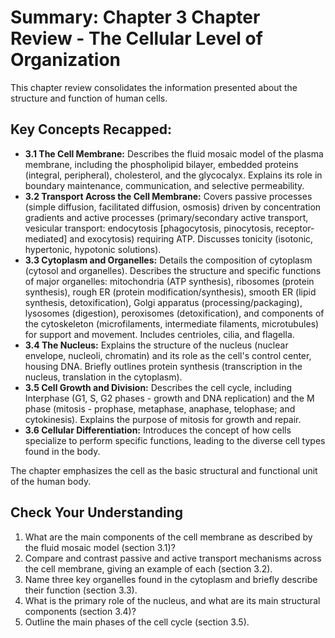 # Summary: Chapter 3 Chapter Review - The Cellular Level of Organization

This chapter review consolidates the information presented about the structure and function of human cells.

## Key Concepts Recapped:

*   **3.1 The Cell Membrane:** Describes the fluid mosaic model of the plasma membrane, including the phospholipid bilayer, embedded proteins (integral, peripheral), cholesterol, and the glycocalyx. Explains its role in boundary maintenance, communication, and selective permeability.
*   **3.2 Transport Across the Cell Membrane:** Covers passive processes (simple diffusion, facilitated diffusion, osmosis) driven by concentration gradients and active processes (primary/secondary active transport, vesicular transport: endocytosis [phagocytosis, pinocytosis, receptor-mediated] and exocytosis) requiring ATP. Discusses tonicity (isotonic, hypertonic, hypotonic solutions).
*   **3.3 Cytoplasm and Organelles:** Details the composition of cytoplasm (cytosol and organelles). Describes the structure and specific functions of major organelles: mitochondria (ATP synthesis), ribosomes (protein synthesis), rough ER (protein modification/synthesis), smooth ER (lipid synthesis, detoxification), Golgi apparatus (processing/packaging), lysosomes (digestion), peroxisomes (detoxification), and components of the cytoskeleton (microfilaments, intermediate filaments, microtubules) for support and movement. Includes centrioles, cilia, and flagella.
*   **3.4 The Nucleus:** Explains the structure of the nucleus (nuclear envelope, nucleoli, chromatin) and its role as the cell's control center, housing DNA. Briefly outlines protein synthesis (transcription in the nucleus, translation in the cytoplasm).
*   **3.5 Cell Growth and Division:** Describes the cell cycle, including Interphase (G1, S, G2 phases - growth and DNA replication) and the M phase (mitosis - prophase, metaphase, anaphase, telophase; and cytokinesis). Explains the purpose of mitosis for growth and repair.
*   **3.6 Cellular Differentiation:** Introduces the concept of how cells specialize to perform specific functions, leading to the diverse cell types found in the body.

The chapter emphasizes the cell as the basic structural and functional unit of the human body.

## Check Your Understanding

1.  What are the main components of the cell membrane as described by the fluid mosaic model (section 3.1)?
2.  Compare and contrast passive and active transport mechanisms across the cell membrane, giving an example of each (section 3.2).
3.  Name three key organelles found in the cytoplasm and briefly describe their function (section 3.3).
4.  What is the primary role of the nucleus, and what are its main structural components (section 3.4)?
5.  Outline the main phases of the cell cycle (section 3.5).
